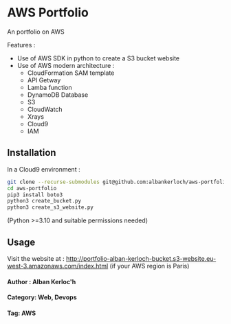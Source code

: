 # AWS Portfolio

An portfolio on AWS

Features :
- Use of AWS SDK in python to create a S3 bucket website
- Use of AWS modern architecture :
    - CloudFormation SAM template 
    - API Getway
    - Lamba function
    - DynamoDB Database
    - S3
    - CloudWatch
    - Xrays
    - Cloud9
    - IAM


## Installation

In a Cloud9 environment : 


```bash
git clone --recurse-submodules git@github.com:albankerloch/aws-portfolio.git
cd aws-portfolio
pip3 install boto3
python3 create_bucket.py
python3 create_s3_website.py
```

(Python >=3.10 and suitable permissions needed)

## Usage

Visit the website at : http://portfolio-alban-kerloch-bucket.s3-website.eu-west-3.amazonaws.com/index.html
(if your AWS region is Paris)

#### Author : Alban Kerloc'h
#### Category: Web, Devops
#### Tag: AWS
